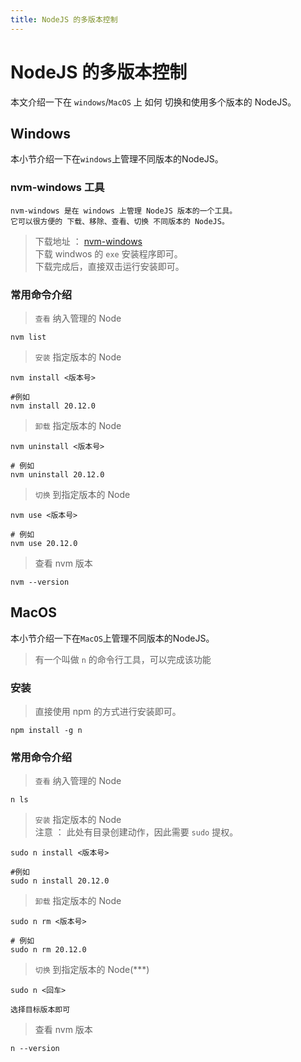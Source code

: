 ```yaml
---
title: NodeJS 的多版本控制
---
```


# NodeJS 的多版本控制
本文介绍一下在 `windows`/`MacOS` 上 如何 切换和使用多个版本的 NodeJS。

## Windows
本小节介绍一下在`windows`上管理不同版本的NodeJS。

### nvm-windows 工具
```
nvm-windows 是在 windows 上管理 NodeJS 版本的一个工具。
它可以很方便的 下载、移除、查看、切换 不同版本的 NodeJS。
```
> 下载地址 ： [nvm-windows](https://github.com/coreybutler/nvm-windows/releases) <br>
> 下载 windwos 的 `exe` 安装程序即可。<br>
> 下载完成后，直接双击运行安装即可。


### 常用命令介绍
> `查看` 纳入管理的 Node

```shell
nvm list
```
> `安装` 指定版本的 Node
```shell
nvm install <版本号>

#例如
nvm install 20.12.0
```
> `卸载` 指定版本的 Node
```shell
nvm uninstall <版本号>

# 例如
nvm uninstall 20.12.0
```
> `切换` 到指定版本的 Node
```shell
nvm use <版本号>

# 例如
nvm use 20.12.0
```
> 查看 nvm 版本
```shell
nvm --version
```

## MacOS
本小节介绍一下在`MacOS`上管理不同版本的NodeJS。

> 有一个叫做 `n` 的命令行工具，可以完成该功能

### 安装
> 直接使用 npm 的方式进行安装即可。
```shell
npm install -g n
```
### 常用命令介绍

> `查看` 纳入管理的 Node

```shell
n ls
```
> `安装` 指定版本的 Node <br>
> 注意 ： 此处有目录创建动作，因此需要 `sudo` 提权。
```shell
sudo n install <版本号>

#例如
sudo n install 20.12.0
```
> `卸载` 指定版本的 Node
```shell
sudo n rm <版本号>

# 例如
sudo n rm 20.12.0
```
> `切换` 到指定版本的 Node(***)
```shell
sudo n <回车>

选择目标版本即可
```
> 查看 nvm 版本
```shell
n --version
```